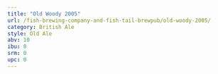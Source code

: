 ```yaml
---
title: "Old Woody 2005"
url: /fish-brewing-company-and-fish-tail-brewpub/old-woody-2005/
category: British Ale
style: Old Ale
abv: 10
ibu: 0
srm: 0
upc: 0
---
```



